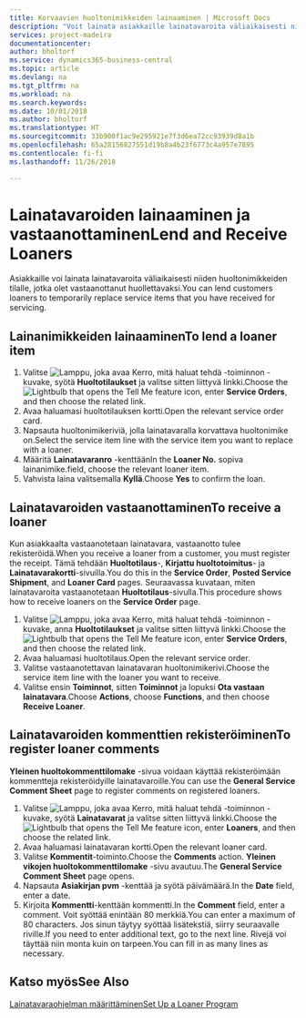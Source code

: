 ```yaml
---
title: Korvaavien huoltonimikkeiden lainaaminen | Microsoft Docs
description: "Voit lainata asiakkaille lainatavaroita väliaikaisesti niiden huoltonimikkeiden tilalle, jotka olet vastaanottanut huollettavaksi."
services: project-madeira
documentationcenter: 
author: bholtorf
ms.service: dynamics365-business-central
ms.topic: article
ms.devlang: na
ms.tgt_pltfrm: na
ms.workload: na
ms.search.keywords: 
ms.date: 10/01/2018
ms.author: bholtorf
ms.translationtype: HT
ms.sourcegitcommit: 33b900f1ac9e295921e7f3d6ea72cc93939d8a1b
ms.openlocfilehash: 65a28156827551d19b8a4b23f6773c4a957e7895
ms.contentlocale: fi-fi
ms.lasthandoff: 11/26/2018

---
```

# <a name="lend-and-receive-loaners"></a><span data-ttu-id="1de9e-103">Lainatavaroiden lainaaminen ja vastaanottaminen</span><span class="sxs-lookup"><span data-stu-id="1de9e-103">Lend and Receive Loaners</span></span>
<span data-ttu-id="1de9e-104">Asiakkaille voi lainata lainatavaroita väliaikaisesti niiden huoltonimikkeiden tilalle, jotka olet vastaanottanut huollettavaksi.</span><span class="sxs-lookup"><span data-stu-id="1de9e-104">You can lend customers loaners to temporarily replace service items that you have received for servicing.</span></span>  
  
## <a name="to-lend-a-loaner-item"></a><span data-ttu-id="1de9e-105">Lainanimikkeiden lainaaminen</span><span class="sxs-lookup"><span data-stu-id="1de9e-105">To lend a loaner item</span></span>    
1. <span data-ttu-id="1de9e-106">Valitse ![Lamppu, joka avaa Kerro, mitä haluat tehdä -toiminnon](media/ui-search/search_small.png "Kerro, mitä haluat tehdä") -kuvake, syötä **Huoltotilaukset** ja valitse sitten liittyvä linkki.</span><span class="sxs-lookup"><span data-stu-id="1de9e-106">Choose the ![Lightbulb that opens the Tell Me feature](media/ui-search/search_small.png "Tell me what you want to do") icon, enter **Service Orders**, and then choose the related link.</span></span>  
2. <span data-ttu-id="1de9e-107">Avaa haluamasi huoltotilauksen kortti.</span><span class="sxs-lookup"><span data-stu-id="1de9e-107">Open the relevant service order card.</span></span>  
3. <span data-ttu-id="1de9e-108">Napsauta huoltonimikeriviä, jolla lainatavaralla korvattava huoltonimike on.</span><span class="sxs-lookup"><span data-stu-id="1de9e-108">Select the service item line with the service item you want to replace with a loaner.</span></span>  
4. <span data-ttu-id="1de9e-109">Määritä **Lainatavaranro** -kenttään</span><span class="sxs-lookup"><span data-stu-id="1de9e-109">In the **Loaner No.**</span></span> <span data-ttu-id="1de9e-110">sopiva lainanimike.</span><span class="sxs-lookup"><span data-stu-id="1de9e-110">field, choose the relevant loaner item.</span></span>  
5. <span data-ttu-id="1de9e-111">Vahvista laina valitsemalla **Kyllä**.</span><span class="sxs-lookup"><span data-stu-id="1de9e-111">Choose **Yes** to confirm the loan.</span></span>  

## <a name="to-receive-a-loaner"></a><span data-ttu-id="1de9e-112">Lainatavaroiden vastaanottaminen</span><span class="sxs-lookup"><span data-stu-id="1de9e-112">To receive a loaner</span></span>  
<span data-ttu-id="1de9e-113">Kun asiakkaalta vastaanotetaan lainatavara, vastaanotto tulee rekisteröidä.</span><span class="sxs-lookup"><span data-stu-id="1de9e-113">When you receive a loaner from a customer, you must register the receipt.</span></span> <span data-ttu-id="1de9e-114">Tämä tehdään **Huoltotilaus**-, **Kirjattu huoltotoimitus**- ja **Lainatavarakortti**-sivuilla.</span><span class="sxs-lookup"><span data-stu-id="1de9e-114">You do this in the **Service Order**, **Posted Service Shipment**, and **Loaner Card** pages.</span></span> <span data-ttu-id="1de9e-115">Seuraavassa kuvataan, miten lainatavaroita vastaanotetaan **Huoltotilaus**-sivulla.</span><span class="sxs-lookup"><span data-stu-id="1de9e-115">This procedure shows how to receive loaners on the **Service Order** page.</span></span>  
  
1. <span data-ttu-id="1de9e-116">Valitse ![Lamppu, joka avaa Kerro, mitä haluat tehdä -toiminnon](media/ui-search/search_small.png "Kerro, mitä haluat tehdä") -kuvake, anna **Huoltotilaukset** ja valitse sitten liittyvä linkki.</span><span class="sxs-lookup"><span data-stu-id="1de9e-116">Choose the ![Lightbulb that opens the Tell Me feature](media/ui-search/search_small.png "Tell me what you want to do") icon, enter **Service Orders**, and then choose the related link.</span></span>  
2. <span data-ttu-id="1de9e-117">Avaa haluamasi huoltotilaus.</span><span class="sxs-lookup"><span data-stu-id="1de9e-117">Open the relevant service order.</span></span>  
3. <span data-ttu-id="1de9e-118">Valitse vastaanotettavan lainatavaran huoltonimikerivi.</span><span class="sxs-lookup"><span data-stu-id="1de9e-118">Choose the service item line with the loaner you want to receive.</span></span>  
4. <span data-ttu-id="1de9e-119">Valitse ensin **Toiminnot**, sitten **Toiminnot** ja lopuksi **Ota vastaan lainatavara**.</span><span class="sxs-lookup"><span data-stu-id="1de9e-119">Choose **Actions**, choose **Functions**, and then choose **Receive Loaner**.</span></span>  

## <a name="to-register-loaner-comments"></a><span data-ttu-id="1de9e-120">Lainatavaroiden kommenttien rekisteröiminen</span><span class="sxs-lookup"><span data-stu-id="1de9e-120">To register loaner comments</span></span>  
<span data-ttu-id="1de9e-121">**Yleinen huoltokommenttilomake** -sivua voidaan käyttää rekisteröimään kommentteja rekisteröidyille lainatavaroille.</span><span class="sxs-lookup"><span data-stu-id="1de9e-121">You can use the **General Service Comment Sheet** page to register comments on registered loaners.</span></span>  
  
1. <span data-ttu-id="1de9e-122">Valitse ![Lamppu, joka avaa Kerro, mitä haluat tehdä -toiminnon](media/ui-search/search_small.png "Kerro, mitä haluat tehdä") -kuvake, syötä **Lainatavarat** ja valitse sitten liittyvä linkki.</span><span class="sxs-lookup"><span data-stu-id="1de9e-122">Choose the ![Lightbulb that opens the Tell Me feature](media/ui-search/search_small.png "Tell me what you want to do") icon, enter **Loaners**, and then choose the related link.</span></span>  
2. <span data-ttu-id="1de9e-123">Avaa haluamasi lainatavaran kortti.</span><span class="sxs-lookup"><span data-stu-id="1de9e-123">Open the relevant loaner card.</span></span>  
3. <span data-ttu-id="1de9e-124">Valitse **Kommentit**-toiminto.</span><span class="sxs-lookup"><span data-stu-id="1de9e-124">Choose the **Comments** action.</span></span> <span data-ttu-id="1de9e-125">**Yleinen vikojen huoltokommenttilomake** -sivu avautuu.</span><span class="sxs-lookup"><span data-stu-id="1de9e-125">The **General Service Comment Sheet** page opens.</span></span>  
4. <span data-ttu-id="1de9e-126">Napsauta **Asiakirjan pvm** -kenttää ja syötä päivämäärä.</span><span class="sxs-lookup"><span data-stu-id="1de9e-126">In the **Date** field, enter a date.</span></span>  
5. <span data-ttu-id="1de9e-127">Kirjoita **Kommentti**-kenttään kommentti.</span><span class="sxs-lookup"><span data-stu-id="1de9e-127">In the **Comment** field, enter a comment.</span></span> <span data-ttu-id="1de9e-128">Voit syöttää enintään 80 merkkiä.</span><span class="sxs-lookup"><span data-stu-id="1de9e-128">You can enter a maximum of 80 characters.</span></span> <span data-ttu-id="1de9e-129">Jos sinun täytyy syöttää lisätekstiä, siirry seuraavalle riville.</span><span class="sxs-lookup"><span data-stu-id="1de9e-129">If you need to enter additional text, go to the next line.</span></span> <span data-ttu-id="1de9e-130">Rivejä voi täyttää niin monta kuin on tarpeen.</span><span class="sxs-lookup"><span data-stu-id="1de9e-130">You can fill in as many lines as necessary.</span></span>  
  
## <a name="see-also"></a><span data-ttu-id="1de9e-131">Katso myös</span><span class="sxs-lookup"><span data-stu-id="1de9e-131">See Also</span></span>  
[<span data-ttu-id="1de9e-132">Lainatavaraohjelman määrittäminen</span><span class="sxs-lookup"><span data-stu-id="1de9e-132">Set Up a Loaner Program</span></span>](service-how-setup-loaner-program.md)   


